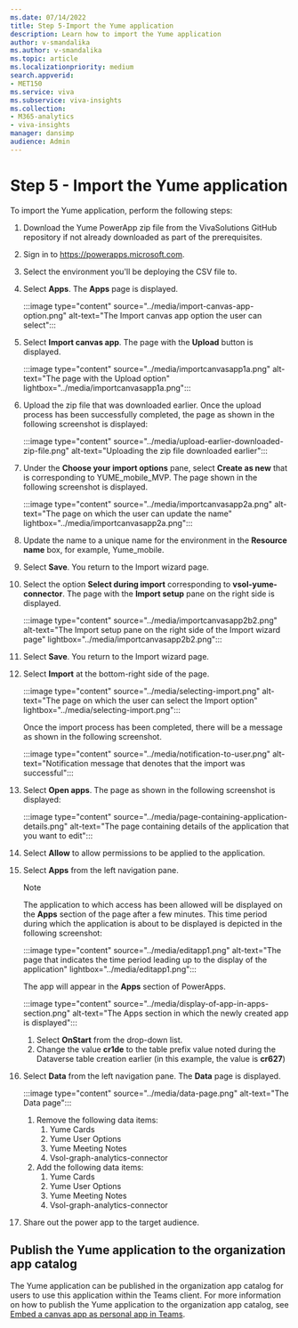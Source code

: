 ```yaml
---
ms.date: 07/14/2022
title: Step 5-Import the Yume application
description: Learn how to import the Yume application
author: v-smandalika
ms.author: v-smandalika
ms.topic: article
ms.localizationpriority: medium 
search.appverid:
- MET150
ms.service: viva 
ms.subservice: viva-insights
ms.collection: 
- M365-analytics
- viva-insights
manager: dansimp
audience: Admin
---
```


# Step 5 - Import the Yume application

To import the Yume application, perform the following steps:
1. Download the Yume PowerApp zip file from the VivaSolutions GitHub repository if not already downloaded as part of the prerequisites.
1. Sign in to https://powerapps.microsoft.com.
1. Select the environment you'll be deploying the CSV file to.
1. Select **Apps**. The **Apps** page is displayed.

   :::image type="content" source="../media/import-canvas-app-option.png" alt-text="The Import canvas app option the user can select":::

1. Select **Import canvas app**. The page with the **Upload** button is displayed.

   :::image type="content" source="../media/importcanvasapp1a.png" alt-text="The page with the Upload option" lightbox="../media/importcanvasapp1a.png":::
   
1. Upload the zip file that was downloaded earlier. Once the upload process has been successfully completed, the page as shown in the following screenshot is displayed:

   :::image type="content" source="../media/upload-earlier-downloaded-zip-file.png" alt-text="Uploading the zip file downloaded earlier":::

1. Under the **Choose your import options** pane, select **Create as new** that is corresponding to YUME_mobile_MVP. The page shown in the following screenshot is displayed.

   :::image type="content" source="../media/importcanvasapp2a.png" alt-text="The page on which the user can update the name" lightbox="../media/importcanvasapp2a.png":::

1. Update the name to a unique name for the environment in the **Resource name** box, for example, Yume_mobile.
1. Select **Save**. You return to the Import wizard page.
1. Select the option **Select during import** corresponding to **vsol-yume-connector**. The page with the **Import setup** pane on the right side is displayed.

   :::image type="content" source="../media/importcanvasapp2b2.png" alt-text="The Import setup pane on the right side of the Import wizard page" lightbox="../media/importcanvasapp2b2.png":::

1. Select **Save**. You return to the Import wizard page.
1. Select **Import** at the bottom-right side of the page. 

   :::image type="content" source="../media/selecting-import.png" alt-text="The page on which the user can select the Import option" lightbox="../media/selecting-import.png":::

   Once the import process has been completed, there will be a message as shown in the following screenshot.

   :::image type="content" source="../media/notification-to-user.png" alt-text="Notification message that denotes that the import was successful":::

6. Select **Open apps**. The page as shown in the following screenshot is displayed:

   :::image type="content" source="../media/page-containing-application-details.png" alt-text="The page containing details of the application that you want to edit":::

7. Select **Allow** to allow permissions to be applied to the application.
1. Select **Apps** from the left navigation pane.
   > [!NOTE]
   > The application to which access has been allowed will be displayed on the **Apps** section of the page after a few minutes. This time period during which the application is about to be displayed is depicted in the following screenshot:

     :::image type="content" source="../media/editapp1.png" alt-text="The page that indicates the time period leading up to the display of the application" lightbox="../media/editapp1.png":::
   
   The app will appear in the **Apps** section of PowerApps.

   :::image type="content" source="../media/display-of-app-in-apps-section.png" alt-text="The Apps section in which the newly created app is displayed":::

    1. Select **OnStart** from the drop-down list.
    1. Change the value **cr1de** to the table prefix value noted during the Dataverse table creation earlier (in this example, the value is **cr627**)
1. Select **Data** from the left navigation pane. The **Data** page is displayed.

   :::image type="content" source="../media/data-page.png" alt-text="The Data page":::

    1. Remove the following data items:
        1. Yume Cards
        1. Yume User Options
        1. Yume Meeting Notes
        1. Vsol-graph-analytics-connector
    1. Add the following data items:
        1. Yume Cards
        1. Yume User Options
        1. Yume Meeting Notes
        1. Vsol-graph-analytics-connector
1. Share out the power app to the target audience.

## Publish the Yume application to the organization app catalog

The Yume application can be published in the organization app catalog for users to use this application within the Teams client. For more information on how to publish the Yume application to the organization app catalog, see [Embed a canvas app as personal app in Teams](/power-apps/teams/embed-teams-app).
